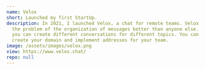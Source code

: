 ```yaml
---
name: Velox
short: Launched my first StartUp.
description: In 2021, I launched Velox, a chat for remote teams. Velox solves
  the problem of the organization of messages better than anyone else. In Velox,
  you can create different conversations for different topics. You can also
  create your domain and implement addresses for your team.
image: /assets/images/velox.png
view: https://www.velox.chat/
repo: null
---
```

